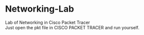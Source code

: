 # Networking-Lab
Lab of Networking in Cisco Packet Tracer <br />
Just open the pkt file in CISCO PACKET TRACER and run yourself.
